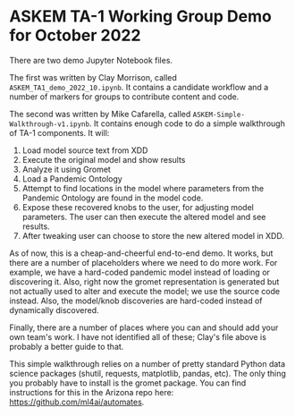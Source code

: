 # ASKEM TA-1 Working Group Demo for October 2022

There are two demo Jupyter Notebook files.

The first was written by Clay Morrison, called
`ASKEM_TA1_demo_2022_10.ipynb`. It contains a candidate workflow and a
number of markers for groups to contribute content and code.

The second was written by Mike Cafarella, called
`ASKEM-Simple-Walkthrough-v1.ipynb`. It contains enough code to do a
simple walkthrough of TA-1 components. It will:
1. Load model source text from XDD
2. Execute the original model and show results 
3. Analyze it using Gromet
4. Load a Pandemic Ontology
5. Attempt to find locations in the model where parameters from the
   Pandemic Ontology are found in the model code.
6. Expose these recovered knobs to the user, for adjusting model
   parameters. The user can then execute the altered model and see
   results.
7. After tweaking user can choose to store the new altered model in
   XDD.

As of now, this is a cheap-and-cheerful end-to-end demo. It works, but
there are a number of placeholders where we need to do more
work.  For example, we have a hard-coded pandemic model instead of
loading or discovering it. Also, right now the gromet representation
is generated but not actually used to alter and execute the model; we
use the source code instead. Also, the model/knob discoveries are
hard-coded instead of dynamically discovered.

Finally, there are a number of places where you can and should
add your own team's work. I have not identified all of these; Clay's
file above is probably a better guide to that.

This simple walkthrough relies on a number of pretty standard Python
data science packages (shutil, requests, matplotlib, pandas, etc). The
only thing you probably have to install is the gromet package. You can
find instructions for this in the Arizona repo here:
https://github.com/ml4ai/automates.


